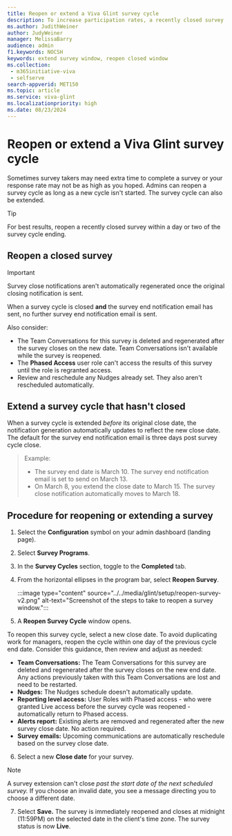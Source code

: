 ```yaml
---
title: Reopen or extend a Viva Glint survey cycle
description: To increase participation rates, a recently closed survey cycle can be reopened or a survey close date can be extended.
ms.author: JudithWeiner
author: JudyWeiner
manager: MelissaBarry
audience: admin
f1.keywords: NOCSH
keywords: extend survey window, reopen closed window
ms.collection: 
 - m365initiative-viva
 - selfserve
search-appverid: MET150
ms.topic: article
ms.service: viva-glint
ms.localizationpriority: high
ms.date: 08/23/2024
---
```


# Reopen or extend a Viva Glint survey cycle

Sometimes survey takers may need extra time to complete a survey or your response rate may not be as high as you hoped. Admins can reopen a survey cycle as long as a new cycle isn't started. The survey cycle can also be extended. 

>[!TIP]
>For best results, reopen a recently closed survey within a day or two of the survey cycle ending.

## Reopen a closed survey 

> [!IMPORTANT]
> Survey close notifications aren't automatically regenerated once the original closing notification is sent. 

When a survey cycle is closed **and** the survey end notification email has sent, no further survey end notification email is sent.

Also consider:

- The Team Conversations for this survey is deleted and regenerated after the survey closes on the new date. Team Conversations isn't available while the survey is reopened.
- The **Phased Access** user role can't access the results of this survey until the role is regranted access. 
- Review and reschedule any Nudges already set. They also aren't rescheduled automatically. 

## Extend a survey cycle that hasn't closed

When a survey cycle is extended *before* its original close date, the notification generation automatically updates to reflect the new close date. The default for the survey end notification email is three days post survey cycle close.
>
> Example:
>
> - The survey end date is March 10. The survey end notification email is set to send on March 13.
> - On March 8, you extend the close date to March 15. The survey close notification automatically moves to March 18.

## Procedure for reopening or extending a survey 

1. Select the **Configuration** symbol on your admin dashboard (landing page).
2. Select **Survey Programs**.
3. In the **Survey Cycles** section, toggle to the **Completed** tab.
4. From the horizontal ellipses in the program bar, select **Reopen Survey**.

   :::image type="content" source="../../media/glint/setup/reopen-survey-v2.png" alt-text="Screenshot of the steps to take to reopen a survey window.":::

5. A **Reopen Survey Cycle** window opens.

To reopen this survey cycle, select a new close date. To avoid duplicating work for managers, reopen the cycle within one day of the previous cycle end date. Consider this guidance, then review and adjust as needed:

- **Team Conversations:** The Team Conversations for this survey are deleted and regenerated after the survey closes on the new end date. Any actions previously taken with this Team Conversations are lost and need to be restarted.
- **Nudges:** The Nudges schedule doesn't automatically update.
- **Reporting level access:** User Roles with Phased access - who were granted Live access before the survey cycle was reopened - automatically return to Phased access.
- **Alerts report:** Existing alerts are removed and regenerated after the new survey close date. No action required.
- **Survey emails:** Upcoming communications are automatically reschedule based on the survey close date.
  
6. Select a new **Close date** for your survey.

> [!NOTE]
> A survey extension can't close *past the start date of the next scheduled survey.* If you choose an invalid date, you see a message directing you to choose a different date.

7. Select **Save.** The survey is immediately reopened and closes at midnight (11:59PM) on the selected date in the client's time zone. The survey status is now **Live**.


   



   
